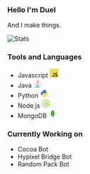 ### Hello I'm Duel
And I make things.

![Stats](https://github-readme-stats.vercel.app/api?username=dueel&show_icons=true&theme=transparent&hide_border=true&bg_color=00000000&locale=en)

### Tools and Languages
- Javascript <img src="https://raw.githubusercontent.com/devicons/devicon/master/icons/javascript/javascript-original.svg" height="20">
- Java <img src="https://raw.githubusercontent.com/devicons/devicon/master/icons/java/java-original.svg" height="20">
- Python <img src="https://raw.githubusercontent.com/devicons/devicon/master/icons/python/python-original.svg" height="20"/>
- Node.js <img src="https://raw.githubusercontent.com/devicons/devicon/master/icons/nodejs/nodejs-plain.svg" height="20"/>
- MongoDB <img src="https://raw.githubusercontent.com/devicons/devicon/master/icons/mongodb/mongodb-plain.svg" height="20"/>

### Currently Working on
- Cocoa Bot
- Hypixel Bridge Bot
- Random Pack Bot
